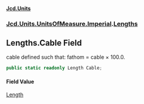 #### [Jcd.Units](index 'index')
### [Jcd.Units.UnitsOfMeasure.Imperial](Jcd.Units.UnitsOfMeasure.Imperial 'Jcd.Units.UnitsOfMeasure.Imperial').[Lengths](Lengths 'Jcd.Units.UnitsOfMeasure.Imperial.Lengths')

## Lengths.Cable Field

cable defined such that: fathom = cable × 100.0.

```csharp
public static readonly Length Cable;
```

#### Field Value
[Length](Length 'Jcd.Units.UnitTypes.Length')